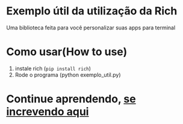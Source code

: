 # Exemplo útil da utilização da Rich
Uma biblioteca feita para você personalizar suas apps para terminal

# Como usar(How to use)

1. instale rich (`pip install rich`)
2. Rode o programa (python exemplo_util.py)

# Continue aprendendo, [se increvendo aqui](https://www.youtube.com/c/DevAprender?sub_confirmation=1)